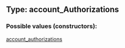 ## Type: account\_Authorizations  

### Possible values (constructors):

[account\_authorizations](../constructors/account\_authorizations.md)  

